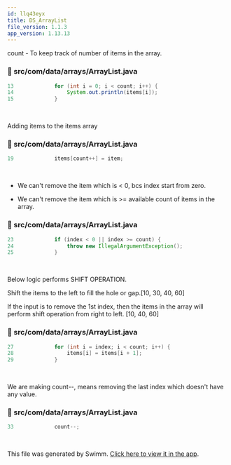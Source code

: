 ```yaml
---
id: llq43eyx
title: DS_ArrayList
file_version: 1.1.3
app_version: 1.13.13
---
```


count - To keep track of number of items in the array.
<!-- NOTE-swimm-snippet: the lines below link your snippet to Swimm -->
### 📄 src/com/data/arrays/ArrayList.java
```java
13             for (int i = 0; i < count; i++) {
14                 System.out.println(items[i]);
15             }
```

<br/>

Adding items to the items array
<!-- NOTE-swimm-snippet: the lines below link your snippet to Swimm -->
### 📄 src/com/data/arrays/ArrayList.java
```java
19             items[count++] = item;
```

<br/>

*   We can't remove the item which is < 0, bcs index start from zero.

*   We can't remove the item which is >= available count of items in the array.
<!-- NOTE-swimm-snippet: the lines below link your snippet to Swimm -->
### 📄 src/com/data/arrays/ArrayList.java
```java
23             if (index < 0 || index >= count) {
24                 throw new IllegalArgumentException();
25             }
```

<br/>

Below logic performs SHIFT OPERATION.

Shift the items to the left to fill the hole or gap.\[10, 30, 40, 60\]

If the input is to remove the 1st index, then the items in the array will perform shift operation from right to left. \[10, 40, 60\]
<!-- NOTE-swimm-snippet: the lines below link your snippet to Swimm -->
### 📄 src/com/data/arrays/ArrayList.java
```java
27             for (int i = index; i < count; i++) {
28                 items[i] = items[i + 1];
29             }
```

<br/>

We are making count--, means removing the last index which doesn't have any value.
<!-- NOTE-swimm-snippet: the lines below link your snippet to Swimm -->
### 📄 src/com/data/arrays/ArrayList.java
```java
33             count--;
```

<br/>

This file was generated by Swimm. [Click here to view it in the app](https://app.swimm.io/repos/Z2l0aHViJTNBJTNBZGF0YS1zdHJ1Y3R1cmVzJTNBJTNBZmFyb29vcQ==/docs/llq43eyx).
